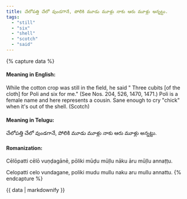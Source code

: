 ```yaml
---
title: చేలోపత్తి చేలో వుండగానే, పోలికి మూడు మూళ్లు నాకు ఆరు మూళ్లు అన్నట్టు.
tags:
  - "still"
  - "six"
  - "shell"
  - "scotch"
  - "said"
---
```


{% capture data %}
#### Meaning in English:
While the cotton crop was still in the field, he said " Three cubits [of the cloth] for Poli and six for me."
(See Nos. 204, 526, 1470, 1471.)
Poli is a female name and here represents a cousin.
Sane enough to cry "chick" when it's out of the shell. (Scotch)

#### Meaning in Telugu:
చేలోపత్తి చేలో వుండగానే, పోలికి మూడు మూళ్లు నాకు ఆరు మూళ్లు అన్నట్టు.

#### Romanization:
Cēlōpatti cēlō vuṇḍagānē, pōliki mūḍu mūḷlu nāku āru mūḷlu annaṭṭu.

Celopatti celo vundagane, poliki mudu mullu naku aru mullu annattu.
{% endcapture %}

{{ data | markdownify }}

